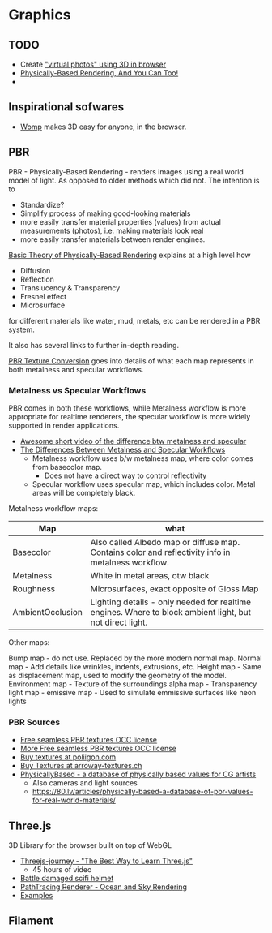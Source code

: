 # Graphics

## TODO

- Create ["virtual photos" using 3D in browser](https://colorful.app/)
- [Physically-Based Rendering, And You Can Too!](https://marmoset.co/posts/physically-based-rendering-and-you-can-too/)
- [](https://www.a23d.co/blog/pbr-textures-metallic-vs-specular-workflow/)

## Inspirational sofwares

- [Womp](https://www.producthunt.com/posts/womp-alpha) makes 3D easy for anyone, in the browser.

## PBR

PBR - Physically-Based Rendering - renders images using a real world model of light. As opposed to older methods which did not. The intention is to

- Standardize?
- Simplify process of making good-looking materials
- more easily transfer material properties (values) from actual measurements (photos), i.e. making materials look real
- more easily transfer materials between render engines.

[Basic Theory of Physically-Based Rendering](https://marmoset.co/posts/basic-theory-of-physically-based-rendering/) explains at a high level how

- Diffusion
- Reflection
- Translucency & Transparency
- Fresnel effect
- Microsurface

for different materials like water, mud, metals, etc can be rendered in a PBR system.

It also has several links to further in-depth reading.

[PBR Texture Conversion](https://marmoset.co/posts/pbr-texture-conversion/) goes into details of what each map represents in both metalness and specular workflows.

### Metalness vs Specular Workflows

PBR comes in both these workflows, while Metalness workflow is more appropriate for realtime renderers, the specular workflow is more widely supported in render applications.

- [Awesome short video of the difference btw metalness and specular](https://www.youtube.com/watch?v=mrNMpqdNchY&t=154s)
- [The Differences Between Metalness and Specular Workflows](https://help.poliigon.com/en/articles/1712659-the-differences-between-metalness-and-specular-workflows)
  - Metalness workflow uses b/w metalness map, where color comes from basecolor map.
    - Does not have a direct way to control reflectivity
  - Specular workflow uses specular map, which includes color. Metal areas will be completely black.

Metalness workflow maps:

Map              | what
-----------------|----------------------------------------------
Basecolor        | Also called Albedo map or diffuse map. Contains color and reflectivity info in metalness workflow.
Metalness        | White in metal areas, otw black
Roughness        | Microsurfaces, exact opposite of Gloss Map
AmbientOcclusion | Lighting details - only needed for realtime engines. Where to block ambient light, but not direct light.

Other maps:

Bump map - do not use. Replaced by the more modern normal map.
Normal map - Add details like wrinkles, indents, extrusions, etc.
Height map - Same as displacement map, used to modify the geometry of the model.
Environment map - Texture of the surroundings
alpha map - Transparency
light map - 
emissive map - Used to simulate emmissive surfaces like neon lights

### PBR Sources

- [Free seamless PBR textures OCC license](https://3dtextures.me/)
- [More Free seamless PBR textures OCC license](https://polyhaven.com/)
- [Buy textures at poliigon.com](https://poliigon.com)
- [Buy Textures at arroway-textures.ch](https://arroway-textures.ch)
- [PhysicallyBased - a database of physically based values for CG artists](https://physicallybased.info/)
  - Also cameras and light sources
  - <https://80.lv/articles/physically-based-a-database-of-pbr-values-for-real-world-materials/>

## Three.js

3D Library for the browser built on top of WebGL

- [Threejs-journey - "The Best Way to Learn Three.js"](https://threejs-journey.com/#)
  - 45 hours of video
- [Battle damaged scifi helmet](https://threejs.org/examples/webgl_loader_gltf.html)
- [PathTracing Renderer - Ocean and Sky Rendering](https://erichlof.github.io/THREE.js-PathTracing-Renderer/Ocean_And_Sky_Rendering.html)
- [Examples](https://threejs.org/examples/#webgl_animation_keyframes)

## Filament

[](https://google.github.io/filament/Materials.html#materialmodels)
